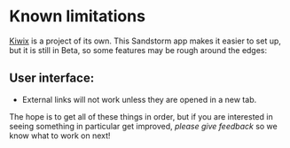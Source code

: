 <!-- NOTE: This needs to maintain partial parity with known-limitations.html -->
# Known limitations

<a href="http://wiki.kiwix.org/wiki/Features#Web_server" target="_blank" rel="noopener noreferrer">Kiwix</a> is a project of its own. This Sandstorm app makes it easier to set up, but it is still in Beta, so some features may be rough around the edges:

## User interface:
* External links will not work unless they are opened in a new tab.

The hope is to get all of these things in order, but if you are interested in seeing something in particular get improved, _please give feedback_ so we know what to work on next!
